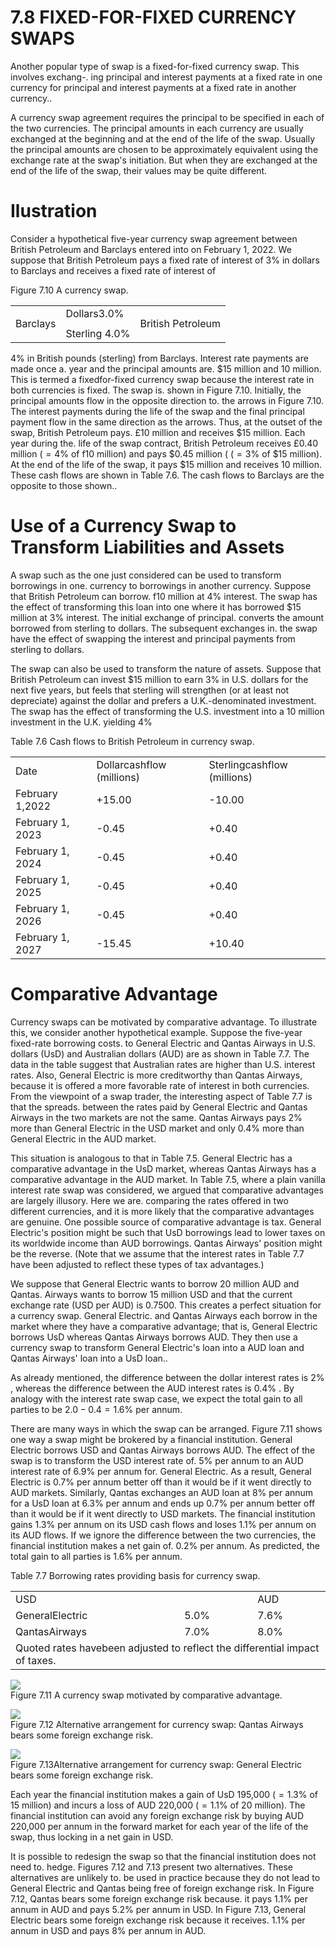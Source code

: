 # 7.8 FIXED-FOR-FIXED CURRENCY SWAPS  

Another popular type of swap is a fixed-for-fixed currency swap. This involves exchang-. ing principal and interest payments at a fixed rate in one currency for principal and interest payments at a fixed rate in another currency..  

A currency swap agreement requires the principal to be specified in each of the two currencies. The principal amounts in each currency are usually exchanged at the beginning and at the end of the life of the swap. Usually the principal amounts are chosen to be approximately equivalent using the exchange rate at the swap's initiation. But when they are exchanged at the end of the life of the swap, their values may be quite different.  

# Ilustration  

Consider a hypothetical five-year currency swap agreement between British Petroleum and Barclays entered into on February 1, 2022. We suppose that British Petroleum pays a fixed rate of interest of $3\%$ in dollars to Barclays and receives a fixed rate of interest of  

Figure 7.10 A currency swap.   


<html><body><table><tr><td rowspan="3">Barclays</td><td>Dollars3.0%</td><td rowspan="3">British Petroleum</td></tr><tr><td></td></tr><tr><td>Sterling 4.0%</td></tr></table></body></html>  

$4\%$ in British pounds (sterling) from Barclays. Interest rate payments are made once a. year and the principal amounts are. $\$15$ million and 10 million. This is termed a fixedfor-fixed currency swap because the interest rate in both currencies is fixed. The swap is. shown in Figure 7.10. Initially, the principal amounts flow in the opposite direction to. the arrows in Figure 7.10. The interest payments during the life of the swap and the final principal payment flow in the same direction as the arrows. Thus, at the outset of the swap, British Petroleum pays. $\pounds10$ million and receives $\$15$ million. Each year during the. life of the swap contract, British Petroleum receives $\pounds0.40$ million $(=4\%$ of f10 million) and pays $\$0.45$ million ( $(=3\%$ of $\$15$ million). At the end of the life of the swap, it pays $\$15$ million and receives 10 million. These cash flows are shown in Table 7.6. The cash flows to Barclays are the opposite to those shown..  

# Use of a Currency Swap to Transform Liabilities and Assets  

A swap such as the one just considered can be used to transform borrowings in one. currency to borrowings in another currency. Suppose that British Petroleum can borrow. f10 million at $4\%$ interest. The swap has the effect of transforming this loan into one where it has borrowed $\$15$ million at $3\%$ interest. The initial exchange of principal. converts the amount borrowed from sterling to dollars. The subsequent exchanges in. the swap have the effect of swapping the interest and principal payments from sterling to dollars.  

The swap can also be used to transform the nature of assets. Suppose that British Petroleum can invest $\$15$ million to earn $3\%$ in U.S. dollars for the next five years, but feels that sterling will strengthen (or at least not depreciate) against the dollar and prefers a U.K.-denominated investment. The swap has the effect of transforming the U.S. investment into a 10 million investment in the U.K. yielding $4\%$  

Table 7.6 Cash flows to British Petroleum in currency swap.   


<html><body><table><tr><td>Date</td><td>Dollarcashflow (millions)</td><td>Sterlingcashflow (millions)</td></tr><tr><td>February 1,2022</td><td>+15.00</td><td>-10.00</td></tr><tr><td>February 1, 2023</td><td>-0.45</td><td>+0.40</td></tr><tr><td>February 1, 2024</td><td>-0.45</td><td>+0.40</td></tr><tr><td>February 1, 2025</td><td>-0.45</td><td>+0.40</td></tr><tr><td>February 1, 2026</td><td>-0.45</td><td>+0.40</td></tr><tr><td>February 1, 2027</td><td>-15.45</td><td>+10.40</td></tr></table></body></html>  

# Comparative Advantage  

Currency swaps can be motivated by comparative advantage. To illustrate this, we consider another hypothetical example. Suppose the five-year fixed-rate borrowing costs. to General Electric and Qantas Airways in U.S. dollars (UsD) and Australian dollars (AUD) are as shown in Table 7.7. The data in the table suggest that Australian rates are higher than U.S. interest rates. Also, General Electric is more creditworthy than Qantas Airways, because it is offered a more favorable rate of interest in both currencies. From the viewpoint of a swap trader, the interesting aspect of Table 7.7 is that the spreads. between the rates paid by General Electric and Qantas Airways in the two markets are not the same. Qantas Airways pays $2\%$ more than General Electric in the USD market and only $0.4\%$ more than General Electric in the AUD market.  

This situation is analogous to that in Table 7.5. General Electric has a comparative advantage in the UsD market, whereas Qantas Airways has a comparative advantage in the AUD market. In Table 7.5, where a plain vanilla interest rate swap was considered, we argued that comparative advantages are largely illusory. Here we are. comparing the rates offered in two different currencies, and it is more likely that the comparative advantages are genuine. One possible source of comparative advantage is tax. General Electric's position might be such that UsD borrowings lead to lower taxes on its worldwide income than AUD borrowings. Qantas Airways' position might be the reverse. (Note that we assume that the interest rates in Table 7.7 have been adjusted to reflect these types of tax advantages.)  

We suppose that General Electric wants to borrow 20 million AUD and Qantas. Airways wants to borrow 15 million USD and that the current exchange rate (USD per AUD) is 0.7500. This creates a perfect situation for a currency swap. General Electric. and Qantas Airways each borrow in the market where they have a comparative advantage; that is, General Electric borrows UsD whereas Qantas Airways borrows AUD. They then use a currency swap to transform General Electric's loan into a AUD loan and Qantas Airways' loan into a UsD loan..  

As already mentioned, the difference between the dollar interest rates is $2\%$ , whereas the difference between the AUD interest rates is $0.4\%$ . By analogy with the interest rate swap case, we expect the total gain to all parties to be $2.0-0.4=1.6\%$ per annum.  

There are many ways in which the swap can be arranged. Figure 7.11 shows one way a swap might be brokered by a financial institution. General Electric borrows USD and Qantas Airways borrows AUD. The effect of the swap is to transform the USD interest rate of. $5\%$ per annum to an AUD interest rate of $6.9\%$ per annum for. General Electric. As a result, General Electric is $0.7\%$ per annum better off than it would be if it went directly to AUD markets. Similarly, Qantas exchanges an AUD loan at $8\%$ per annum for a UsD loan at $6.3\%$ per annum and ends up $0.7\%$ per annum better off than it would be if it went directly to USD markets. The financial institution gains $1.3\%$ per annum on its USD cash flows and loses $1.1\%$ per annum on its AUD flows. If we ignore the difference between the two currencies, the financial institution makes a net gain of. $0.2\%$ per annum. As predicted, the total gain to all parties is $1.6\%$ per annum.  

Table 7.7 Borrowing rates providing basis for currency swap.   


<html><body><table><tr><td>USD</td><td></td><td>AUD</td></tr><tr><td>GeneralElectric</td><td>5.0%</td><td>7.6%</td></tr><tr><td>QantasAirways</td><td>7.0%</td><td>8.0%</td></tr><tr><td colspan="3">Quoted rates havebeen adjusted to reflect the differential impact of taxes.</td></tr></table></body></html>  

![](1e0b9e613b6c7e0a8a964206b71f672b9369c8c1d646642f172b23b7f9c6da42.jpg)  
Figure 7.11  A currency swap motivated by comparative advantage.  

![](a981d85b226d175535bb84833f7ca1af612aba58d33893ac6db25df83a2f2740.jpg)  
Figure 7.12 Alternative arrangement for currency swap: Qantas Airways bears some foreign exchange risk.  

![](d1b8cdb157616a13d91741f32509b6c371be149c860ad9866754051cba49d887.jpg)  
Figure 7.13Alternative arrangement for currency swap: General Electric bears some foreign exchange risk.  

Each year the financial institution makes a gain of UsD 195,000 $(=1.3\%$ of 15 million) and incurs a loss of AUD 220,000 $(=1.1\%$ of 20 million). The financial institution can avoid any foreign exchange risk by buying AUD 220,000 per annum in the forward market for each year of the life of the swap, thus locking in a net gain in USD.  

It is possible to redesign the swap so that the financial institution does not need to. hedge. Figures 7.12 and 7.13 present two alternatives. These alternatives are unlikely to. be used in practice because they do not lead to General Electric and Qantas being free of foreign exchange risk. In Figure 7.12, Qantas bears some foreign exchange risk because. it pays $1.1\%$ per annum in AUD and pays $5.2\%$ per annum in USD. In Figure 7.13, General Electric bears some foreign exchange risk because it receives. $1.1\%$ per annum in USD and pays $8\%$ per annum in AUD.  
